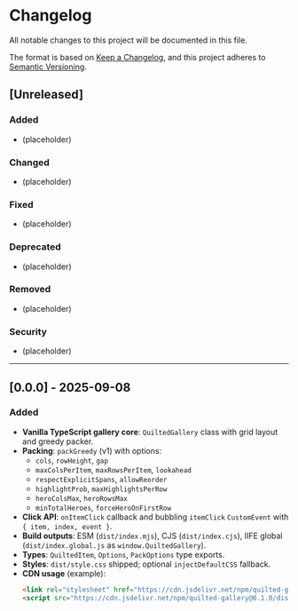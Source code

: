 # Changelog
All notable changes to this project will be documented in this file.

The format is based on [Keep a Changelog](https://keepachangelog.com/en/1.1.0/),
and this project adheres to [Semantic Versioning](https://semver.org/spec/v2.0.0.html).

## [Unreleased]
### Added
- (placeholder)

### Changed
- (placeholder)

### Fixed
- (placeholder)

### Deprecated
- (placeholder)

### Removed
- (placeholder)

### Security
- (placeholder)

---

## [0.0.0] - 2025-09-08
### Added
- **Vanilla TypeScript gallery core**: `QuiltedGallery` class with grid layout and greedy packer.
- **Packing**: `packGreedy` (v1) with options:
  - `cols`, `rowHeight`, `gap`
  - `maxColsPerItem`, `maxRowsPerItem`, `lookahead`
  - `respectExplicitSpans`, `allowReorder`
  - `highlightProb`, `maxHighlightsPerRow`
  - `heroColsMax`, `heroRowsMax`
  - `minTotalHeroes`, `forceHeroOnFirstRow`
- **Click API**: `onItemClick` callback and bubbling `itemClick` `CustomEvent` with `{ item, index, event }`.
- **Build outputs**: ESM (`dist/index.mjs`), CJS (`dist/index.cjs`), IIFE global (`dist/index.global.js` as `window.QuiltedGallery`).
- **Types**: `QuiltedItem`, `Options`, `PackOptions` type exports.
- **Styles**: `dist/style.css` shipped; optional `injectDefaultCSS` fallback.
- **CDN usage** (example):
  ```html
  <link rel="stylesheet" href="https://cdn.jsdelivr.net/npm/quilted-gallery@0.1.0/dist/style.css">
  <script src="https://cdn.jsdelivr.net/npm/quilted-gallery@0.1.0/dist/index.global.js" defer></script>
